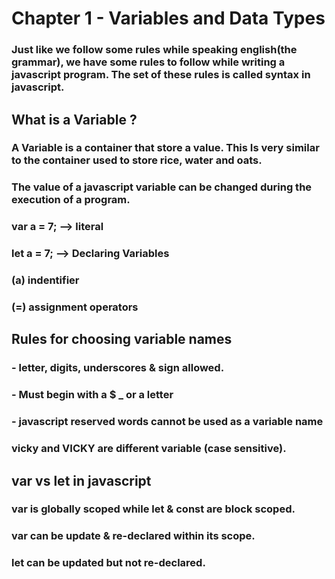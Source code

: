# Chapter 1 -  Variables and Data Types 

### Just like we follow some  rules while speaking english(the grammar), we have some rules to follow while writing a javascript program. The set of these rules is called syntax in javascript.

## What is a Variable ?
### A Variable is a container that store a value. This Is very similar to the container used to store rice, water and oats. 
### The value of a javascript variable can be changed during the execution of a program.

### var a = 7; --> literal
### let a = 7; --> Declaring Variables
###    (a) indentifier 
###    (=) assignment operators

## Rules for choosing variable names 

### - letter, digits, underscores & sign allowed.
### - Must begin with a $ _ or a letter
### - javascript reserved words cannot be used as a variable name 
### vicky and VICKY are different variable (case sensitive).

## var  vs let in javascript

### var is globally scoped while let & const are block scoped.
### var can be update &  re-declared within its scope.
### let can be updated but not re-declared.
  